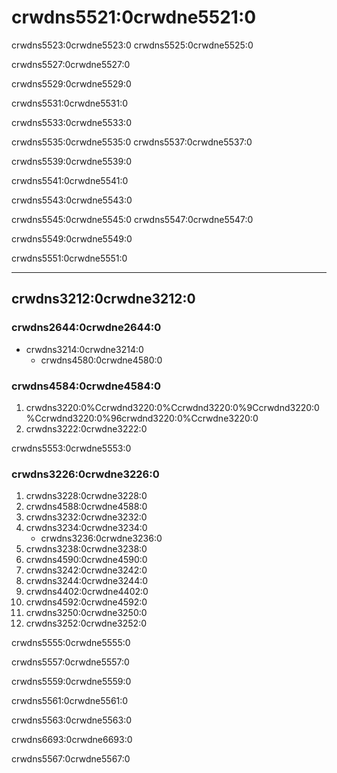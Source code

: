 ---
---

# crwdns5521:0crwdne5521:0

crwdns5523:0crwdne5523:0 crwdns5525:0crwdne5525:0

crwdns5527:0crwdne5527:0

crwdns5529:0crwdne5529:0

crwdns5531:0crwdne5531:0

crwdns5533:0crwdne5533:0

crwdns5535:0crwdne5535:0 crwdns5537:0crwdne5537:0

crwdns5539:0crwdne5539:0

crwdns5541:0crwdne5541:0

crwdns5543:0crwdne5543:0

crwdns5545:0crwdne5545:0 crwdns5547:0crwdne5547:0

crwdns5549:0crwdne5549:0

crwdns5551:0crwdne5551:0

***

## crwdns3212:0crwdne3212:0
### crwdns2644:0crwdne2644:0
- crwdns3214:0crwdne3214:0
   - crwdns4580:0crwdne4580:0

### crwdns4584:0crwdne4584:0
1. crwdns3220:0%Ccrwdnd3220:0%Ccrwdnd3220:0%9Ccrwdnd3220:0%Ccrwdnd3220:0%96crwdnd3220:0%Ccrwdne3220:0
1. crwdns3222:0crwdne3222:0

crwdns5553:0crwdne5553:0

### crwdns3226:0crwdne3226:0

1. crwdns3228:0crwdne3228:0
1. crwdns4588:0crwdne4588:0
1. crwdns3232:0crwdne3232:0
1. crwdns3234:0crwdne3234:0
   - crwdns3236:0crwdne3236:0
1. crwdns3238:0crwdne3238:0
1. crwdns4590:0crwdne4590:0
1. crwdns3242:0crwdne3242:0
1. crwdns3244:0crwdne3244:0
1. crwdns4402:0crwdne4402:0
1. crwdns4592:0crwdne4592:0
1. crwdns3250:0crwdne3250:0
1. crwdns3252:0crwdne3252:0

crwdns5555:0crwdne5555:0

crwdns5557:0crwdne5557:0

crwdns5559:0crwdne5559:0

crwdns5561:0crwdne5561:0

crwdns5563:0crwdne5563:0

crwdns6693:0crwdne6693:0

crwdns5567:0crwdne5567:0
